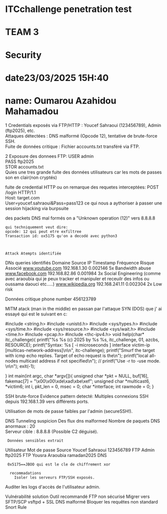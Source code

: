 # ITCchallenge penetration test
# TEAM 3
# Security
# date23/03/2025 15H:40
# name: Oumarou Azahidou Mahamadou


1
  Credentials exposés via FTP/HTTP : Youcef Sahraoui (123456789), Admin (ftp2025), etc.  
 Attaques détectées : DNS malformé (Opcode 12), tentative de brute-force SSH.  
Fuite de données critique : Fichier accounts.txt transféré via FTP. 

2 
  Exposure des donnees FTP:
USER admin  
PASS ftp2025  
STOR accounts.txt  
        Quies une tres grande fuite des données utilisateurs car les mots de passes son en clair(non cryptés)

  fuite de credential HTTP
ou on remarque des requetes interceptées:
        POST /login HTTP/1.1  
Host: target.com  
User=youcef.sahraoui&Pass=pass123 
ce qui nous a aythoriser à passer une session hijacking via burpsuite


  des packets DNS mal formés
    on a "Unknown operation (12)" vers 8.8.8.8

    qui techniquement veut dire:
    opcode: 12 qui peut etre exfiltree
    Transaction id: ox5175 qu'on a decodé avec python3



    Attack Atempts identifiée

 DNs queries identifiés
 Domaine	        Source IP	      Timestamp Fréquence Risque Associé
www.youtube.com	    192.168.1.30	  0.002146	    5x    Bandwidth abuse
www.facebook.com	192.168.82.86	  0.001984	3x	      Social Engineering (comme avec araoubia qui je peux tracker et manipuler et receuilr des infos ou oussama daouci etc.....)
www.wikipedia.org	192.168.241.11	  0.002304	2x	      Low risk  

Données critique 
     phone number 456123789 

MITM atack (man in the middle) en passan par l'attaque SYN (DOS) que j' ai essayé qui est le suivant en c:

#include <string.h>
#include <unistd.h>
#include <sys/types.h>
#include <sys/time.h>
#include <sys/resource.h>
#include <sys/wait.h>
#include <time.h>
#include <pcap.h>
#include <thc-ipv4.h>
void help(char* itc_challenge){
    printf("%s %s (c) 2025 by %s %s, itc_challenge, 01, azcbs, RESOURCE);
    printf("Syntax: %s [ -i microseconds ] interface victim-ip [multicas-network-address]\n\n", itc-challenge);
    printf("Smurf the target with icmp echo replies. Target of echo request is the\n");
    printf("local all-nodes multicast address if not specified\n");
    // printf("Use -r to -use mode. \n\n");
    exit(-1);

}
int main(int argc, char *argv[]){
    unsigned char *pkt = NULL, buf[16], fakemac[7] = "\x00\x00\xde\xad\xbe\xef\";
    unsigned char *multicast6, *victim6;
    int i, pkt_len = 0, msec = 0;
    char *interface;
    int rawmode = 0;
}


SSH brute-force Evidence
pattern detecté:
   Multiples connexions SSH depuis 192.168.1.39 vers différents ports.

Utilisation de mots de passe faibles par l'admin (secureSSH!).

 DNS Tunneling suspicion
   Des flux dns malformed
      Nombre de paquets DNS anormaux : 20  
 Serveur cible : 8.8.8.8 (Possible C2 déguisé). 


     Données sensibles extrait


Utilisateur	     Mot de passe	Source
Youcef Sahraoui	 123456789	     FTP
Admin	         ftp2025	     FTP
Yousra Araoubia	 ramadan2025	 DNS



     0x5175==JBOO qui est le cle de chiffrement xor

      recommadations
        Isoler les serveurs FTP/SSH exposés.

Auditer les logs d'accès de l'utilisateur admin.

Vulnérabilité solution                    Outil recommandé
FTP non sécurisé	Migrer vers SFTP/SCP	       vsftpd + SSL
DNS malformé	Bloquer les requêtes non standard	 Snort Rule




